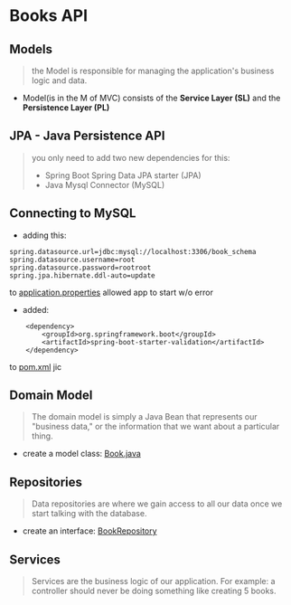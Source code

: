 # Books API

## Models

> the Model is responsible for managing the application's business logic and data.

- Model(is in the M of MVC) consists of the **Service Layer (SL)** and the **Persistence Layer (PL)**

## JPA - Java Persistence API

>you only need to add two new dependencies for this:
> - Spring Boot Spring Data JPA starter (JPA)
> - Java Mysql Connector (MySQL)

## Connecting to MySQL
- adding this:

```
spring.datasource.url=jdbc:mysql://localhost:3306/book_schema
spring.datasource.username=root
spring.datasource.password=rootroot
spring.jpa.hibernate.ddl-auto=update
```

to [application.properties](./src/main/resources/application.properties) allowed app to start w/o error

- added:

```
    <dependency>
        <groupId>org.springframework.boot</groupId>
        <artifactId>spring-boot-starter-validation</artifactId>
    </dependency> 
```

to [pom.xml](pom.xml) jic

## Domain Model

>The domain model is simply a Java Bean that represents our "business data," or the information that we want about a particular thing.

- create a model class: [Book.java](./src/main/java/tylermaxwell/booksapi/models/Book.java)

## Repositories

>Data repositories are where we gain access to all our data once we start talking with the database.

- create an interface: [BookRepository](src/main/java/tylermaxwell/booksapi/repositories/BookRepository.java)

## Services

> Services are the business logic of our application. For example: a controller should never be doing something like creating 5 books.